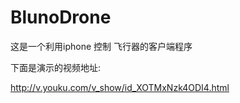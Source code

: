 # BlunoDrone
这是一个利用iphone 控制 飞行器的客户端程序


下面是演示的视频地址:

http://v.youku.com/v_show/id_XOTMxNzk4ODI4.html

